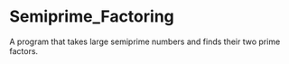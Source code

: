 # Semiprime_Factoring
A program that takes large semiprime numbers and finds their two prime factors.
